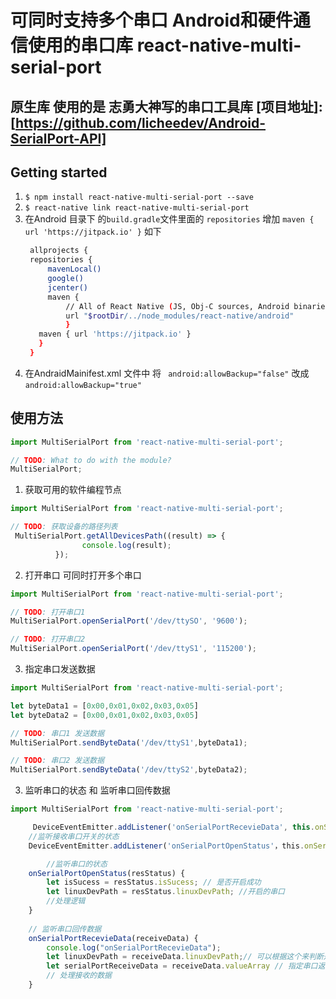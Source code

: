 
# 可同时支持多个串口 Android和硬件通信使用的串口库 react-native-multi-serial-port

## 原生库 使用的是 志勇大神写的串口工具库 [项目地址]:[https://github.com/licheedev/Android-SerialPort-API]

## Getting started

1. `$ npm install react-native-multi-serial-port --save`
2. `$ react-native link react-native-multi-serial-port`
3. 在Android 目录下 的`build.gradle`文件里面的 `repositories`
   增加 `maven { url 'https://jitpack.io' }` 如下
   ```sh
    allprojects {
    repositories {
        mavenLocal()
        google()
        jcenter()
        maven {
            // All of React Native (JS, Obj-C sources, Android binaries) is installed from npm
            url "$rootDir/../node_modules/react-native/android"
            }
      maven { url 'https://jitpack.io' }
      }
	}
   ```
4. 在AndraidMainifest.xml 文件中 将  ` android:allowBackup="false"` 改成`android:allowBackup="true"`

## 使用方法
```javascript
import MultiSerialPort from 'react-native-multi-serial-port';

// TODO: What to do with the module?
MultiSerialPort;
```

1. 获取可用的软件编程节点
```javascript
import MultiSerialPort from 'react-native-multi-serial-port';

// TODO: 获取设备的路径列表
 MultiSerialPort.getAllDevicesPath((result) => {
                console.log(result); 
          });
 ```
2. 打开串口 可同时打开多个串口
```javascript
import MultiSerialPort from 'react-native-multi-serial-port';

// TODO: 打开串口1
MultiSerialPort.openSerialPort('/dev/ttySO', '9600');

// TODO: 打开串口2
MultiSerialPort.openSerialPort('/dev/ttyS1', '115200');

```
3. 指定串口发送数据 
```javascript
import MultiSerialPort from 'react-native-multi-serial-port';

let byteData1 = [0x00,0x01,0x02,0x03,0x05]
let byteData2 = [0x00,0x01,0x02,0x03,0x05]

// TODO: 串口1 发送数据
MultiSerialPort.sendByteData('/dev/ttyS1',byteData1);

// TODO: 串口2 发送数据
MultiSerialPort.sendByteData('/dev/ttyS2',byteData2);

```

3. 监听串口的状态 和 监听串口回传数据
```javascript
import MultiSerialPort from 'react-native-multi-serial-port';

     DeviceEventEmitter.addListener('onSerialPortRecevieData', this.onSerialPortRecevieData, this)
    //监听接收串口开关的状态
	DeviceEventEmitter.addListener('onSerialPortOpenStatus'，this.onSerialPortOpenStatus, this)

	    //监听串口的状态
    onSerialPortOpenStatus(resStatus) {
        let isSucess = resStatus.isSucess; // 是否开启成功
        let linuxDevPath = resStatus.linuxDevPath; //开启的串口
        //处理逻辑
	}
	
    // 监听串口回传数据
    onSerialPortRecevieData(receiveData) {
        console.log("onSerialPortRecevieData");
        let linuxDevPath = receiveData.linuxDevPath;// 可以根据这个来判断是哪个串口返回来的数据
        let serialPortReceiveData = receiveData.valueArray // 指定串口返回的数据
        // 处理接收的数据
    }

```
